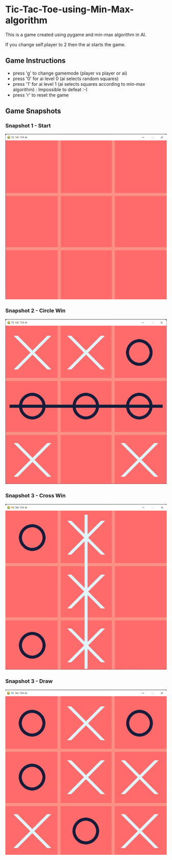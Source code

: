 # Tic-Tac-Toe-using-Min-Max-algorithm
This is a game created using pygame and min-max algorithm in AI.

If you change self.player to 2 then the ai starts the game.

## Game Instructions

- press 'g' to change gamemode (player vs player or ai)
- press '0' for ai level 0 (ai selects random squares)
- press '1' for ai level 1 (ai selects squares according to min-max algorithm) : Impossible to defeat :-)
- press 'r' to reset the game

## Game Snapshots

### Snapshot 1 - Start
![snapshot1](Screenshots/Start.png)

### Snapshot 2 - Circle Win
![snapshot1](Screenshots/circle_win.png)

### Snapshot 3 - Cross Win
![snapshot1](Screenshots/cross_win.png)

### Snapshot 3 - Draw
![snapshot1](Screenshots/draw.png)
